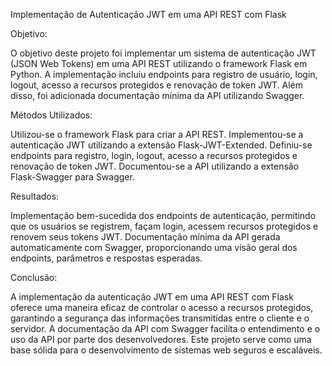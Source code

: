 Implementação de Autenticação JWT em uma API REST com Flask

Objetivo:

O objetivo deste projeto foi implementar um sistema de autenticação JWT (JSON Web Tokens) em uma API REST utilizando o framework Flask em Python. A implementação incluiu endpoints para registro de usuário, login, logout, acesso a recursos protegidos e renovação de token JWT. Além disso, foi adicionada documentação mínima da API utilizando Swagger.

Métodos Utilizados:

Utilizou-se o framework Flask para criar a API REST.
Implementou-se a autenticação JWT utilizando a extensão Flask-JWT-Extended.
Definiu-se endpoints para registro, login, logout, acesso a recursos protegidos e renovação de token JWT.
Documentou-se a API utilizando a extensão Flask-Swagger para Swagger.

Resultados:

Implementação bem-sucedida dos endpoints de autenticação, permitindo que os usuários se registrem, façam login, acessem recursos protegidos e renovem seus tokens JWT.
Documentação mínima da API gerada automaticamente com Swagger, proporcionando uma visão geral dos endpoints, parâmetros e respostas esperadas.

Conclusão:

A implementação da autenticação JWT em uma API REST com Flask oferece uma maneira eficaz de controlar o acesso a recursos protegidos, garantindo a segurança das informações transmitidas entre o cliente e o servidor. A documentação da API com Swagger facilita o entendimento e o uso da API por parte dos desenvolvedores. Este projeto serve como uma base sólida para o desenvolvimento de sistemas web seguros e escaláveis.
